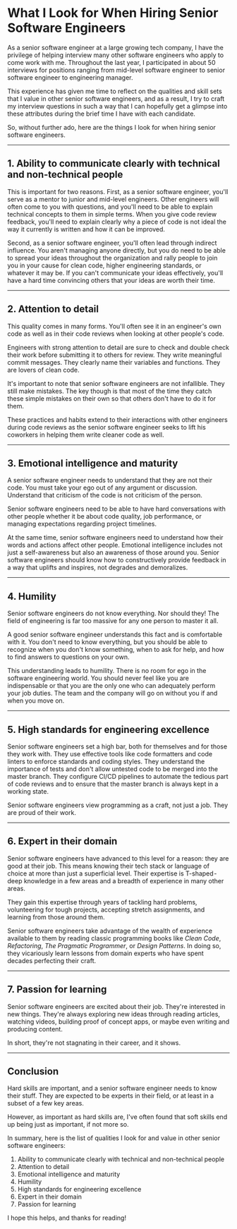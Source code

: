 # What I Look for When Hiring Senior Software Engineers

As a senior software engineer at a large growing tech company, I have the privilege of helping interview many other software engineers who apply to come work with me. Throughout the last year, I participated in about 50 interviews for positions ranging from mid-level software engineer to senior software engineer to engineering manager.

This experience has given me time to reflect on the qualities and skill sets that I value in other senior software engineers, and as a result, I try to craft my interview questions in such a way that I can hopefully get a glimpse into these attributes during the brief time I have with each candidate.

So, without further ado, here are the things I look for when hiring senior software engineers.

---

## 1. Ability to communicate clearly with technical and non-technical people

This is important for two reasons. First, as a senior software engineer, you'll serve as a mentor to junior and mid-level engineers. Other engineers will often come to you with questions, and you'll need to be able to explain technical concepts to them in simple terms. When you give code review feedback, you'll need to explain clearly why a piece of code is not ideal the way it currently is written and how it can be improved.

Second, as a senior software engineer, you'll often lead through indirect influence. You aren't managing anyone directly, but you do need to be able to spread your ideas throughout the organization and rally people to join you in your cause for clean code, higher engineering standards, or whatever it may be. If you can't communicate your ideas effectively, you'll have a hard time convincing others that your ideas are worth their time.

---

## 2. Attention to detail

This quality comes in many forms. You'll often see it in an engineer's own code as well as in their code reviews when looking at other people's code.

Engineers with strong attention to detail are sure to check and double check their work before submitting it to others for review. They write meaningful commit messages. They clearly name their variables and functions. They are lovers of clean code.

It's important to note that senior software engineers are not infallible. They still make mistakes. The key though is that most of the time they catch these simple mistakes on their own so that others don't have to do it for them.

These practices and habits extend to their interactions with other engineers during code reviews as the senior software engineer seeks to lift his coworkers in helping them write cleaner code as well.

---

## 3. Emotional intelligence and maturity

A senior software engineer needs to understand that they are not their code. You must take your ego out of any argument or discussion. Understand that criticism of the code is not criticism of the person.

Senior software engineers need to be able to have hard conversations with other people whether it be about code quality, job performance, or managing expectations regarding project timelines.

At the same time, senior software engineers need to understand how their words and actions affect other people. Emotional intelligence includes not just a self-awareness but also an awareness of those around you. Senior software engineers should know how to constructively provide feedback in a way that uplifts and inspires, not degrades and demoralizes.

---

## 4. Humility

Senior software engineers do not know everything. Nor should they! The field of engineering is far too massive for any one person to master it all.

A good senior software engineer understands this fact and is comfortable with it. You don't need to know everything, but you should be able to recognize when you don't know something, when to ask for help, and how to find answers to questions on your own.

This understanding leads to humility. There is no room for ego in the software engineering world. You should never feel like you are indispensable or that you are the only one who can adequately perform your job duties. The team and the company will go on without you if and when you move on.

---

## 5. High standards for engineering excellence

Senior software engineers set a high bar, both for themselves and for those they work with. They use effective tools like code formatters and code linters to enforce standards and coding styles. They understand the importance of tests and don't allow untested code to be merged into the master branch. They configure CI/CD pipelines to automate the tedious part of code reviews and to ensure that the master branch is always kept in a working state.

Senior software engineers view programming as a craft, not just a job. They are proud of their work.

---

## 6. Expert in their domain

Senior software engineers have advanced to this level for a reason: they are good at their job. This means knowing their tech stack or language of choice at more than just a superficial level. Their expertise is T-shaped - deep knowledge in a few areas and a breadth of experience in many other areas.

They gain this expertise through years of tackling hard problems, volunteering for tough projects, accepting stretch assignments, and learning from those around them.

Senior software engineers take advantage of the wealth of experience available to them by reading classic programming books like *Clean Code*, *Refactoring*, *The Pragmatic Programmer*, or *Design Patterns*. In doing so, they vicariously learn lessons from domain experts who have spent decades perfecting their craft.

---

## 7. Passion for learning

Senior software engineers are excited about their job. They're interested in new things. They're always exploring new ideas through reading articles, watching videos, building proof of concept apps, or maybe even writing and producing content.

In short, they're not stagnating in their career, and it shows.

---

## Conclusion

Hard skills are important, and a senior software engineer needs to know their stuff. They are expected to be experts in their field, or at least in a subset of a few key areas.

However, as important as hard skills are, I've often found that soft skills end up being just as important, if not more so.

In summary, here is the list of qualities I look for and value in other senior software engineers:

1. Ability to communicate clearly with technical and non-technical people
2. Attention to detail
3. Emotional intelligence and maturity
4. Humility
5. High standards for engineering excellence
6. Expert in their domain
7. Passion for learning

I hope this helps, and thanks for reading!
